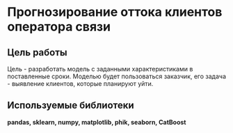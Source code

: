 # Прогнозирование оттока клиентов оператора связи

## Цель работы

Цель - разработать модель с заданными характеристиками в поставленные сроки. 
Моделью будет пользоваться заказчик, его задача - выявление клиентов, которые планируют уйти.

## Используемые библиотеки

**pandas, sklearn, numpy, matplotlib, phik, seaborn, CatBoost**
